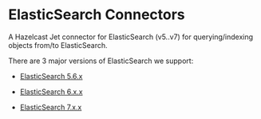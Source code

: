 # ElasticSearch Connectors

A Hazelcast Jet connector for ElasticSearch (v5..v7) for querying/indexing
objects from/to ElasticSearch.

There are 3 major versions of ElasticSearch we support:

- [ElasticSearch 5.6.x](elasticsearch-5)

- [ElasticSearch 6.x.x](elasticsearch-6)

- [ElasticSearch 7.x.x](elasticsearch-7)
